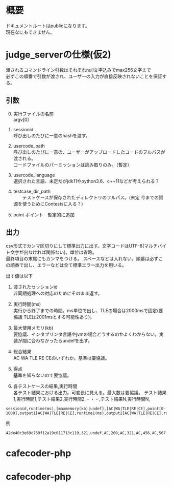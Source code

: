 # 概要
ドキュメントルートはpublicになります。  
現在なにもできません。 
# judge_serverの仕様(仮2)
渡されるコマンドライン引数はそれぞれnull文字込みでmax256文字まで  
必ずこの順番で引数が渡され、ユーザーの入力が直接反映されないことを保証する。

## 引数

0. 実行ファイルの名前  
argv[0]
1. sessionid  
呼び出しのたびに一意のhashを渡す。

2. usercode_path  
呼び出しのたびに一意の、ユーザーがアップロードしたコードのフルパスが渡される。  
コードファイルのパーミッションは読み取りのみ。（暫定）

3. usercode_language  
  選択された言語、未定だがjdk11やpython3.6、c++11などが考えられる？

4. testcase_dir_path  
　　テストケースが保存されたディレクトリのフルパス。(未定 今までの資源を使うためにContestsに入る？)  
5. point
    ポイント　暫定的に追加   


## 出力  

csv形式でカンマ区切りにして標準出力に出す。文字コードはUTF-8(マルチバイト文字が出なければ関係ない)。単位は省略。  
最終項目の末尾にもカンマをつける。
スペースなどは入れない。順番は必ずこの順番で出し、エラーなどは全て標準エラー出力を用いる。  

出す値は以下

1. 渡されたセッションid  
非同期処理への対応のためにそのまま返す。

2. 実行時間(ms)  
実行から終了までの時間。ms単位で出し、TLEの場合は2000msで固定(要協議 TLEは2001msとする可能性あり)。

3. 最大使用メモリ(kb)  
要協議、インタプリンタ言語やjvmの場合どうするのかよくわからない。実装が間に合わなかったらundefを出す。

4. 総合結果  
AC WA TLE RE CEのいずれか。基準は要協議。  

5. 得点  
基準を知らないので要協議。

6. 各テストケースの結果,実行時間  
各テスト結果における出力。可変長に見える。最大数は要協議。
テスト結果1,実行時間1,テスト結果2,実行時間2,・・・,テスト結果N,実行時間N,

```csv
sessionid,runtime(ms),[maxmemory(kb)|undef],[AC|WA|TLE|RE|CE],point[0-1000],output1[AC|WA|TLE|RE|CE],runtime1(ms),output2[AC|WA|TLE|RE|CE],runtime2,...
```
例
```csv
42de40c3e69c769f12a19c011713c119,321,undef,AC,200,AC,321,AC,456,AC,567  
```
# cafecoder-php
# cafecoder-php
